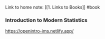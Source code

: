 Link to home note: [[1. Links to Books]]
#book
### Introduction to Modern Statistics

https://openintro-ims.netlify.app/